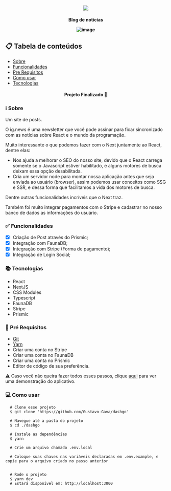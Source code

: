 <h1 align="center" >
  <img src="https://user-images.githubusercontent.com/77810817/165829749-aaa4aa9a-e65c-4a31-a2f6-baef6f5d7169.png" />
</h1>


<h4 align="center"/> Blog de notícias </p>

![image](https://user-images.githubusercontent.com/77810817/165830868-33f24fd7-ce84-41a9-bd27-872cec13a397.png)



## 📋 Tabela de conteúdos

<!--ts-->

* [Sobre](#sobre)
* [Funcionalidades](#funcionalidades)
* [Pre Requisitos](#requisitos)
* [Como usar](#como-usar)
* [Tecnologias](#tecnologias)

<!--te-->

<h4 align="center">
  Projeto Finalizado 🚀  
</h4>

<h3 id="sobre">ℹ Sobre </h3>

Um site de posts.

O ig.news é uma newsletter que você pode assinar para ficar sincronizado com as notícias sobre React e o mundo da programação.

Muito interessante o que podemos fazer com o Next juntamente ao React, dentre elas:
- Nos ajuda a melhorar o SEO do nosso site, devido que o React carrega somente se o Javascript estiver habilitado, e alguns motores de busca deixam essa opção desabilitada.
- Cria um servidor node para montar nossa aplicação antes que seja enviada ao usuário (browser), assim podemos usar conceitos como SSG e SSR, e dessa forma que facilitamos a vida dos motores de busca.

Dentre outras funcionalidades incríveis que o Next traz.

Também foi muito integrar pagamentos com o Stripe e cadastrar no nosso banco de dados as informações do usuário.
<h3 id="funcionalidades"> ✅ Funcionalidades </h3>
 
- [x] Criação de Post através do Prismic;
- [x] Integração com FaunaDB;
- [x] Integração com Stripe (Forma de pagamento);
- [x] Integração de Login Social;

<h3 id="tecnologias"> 📚 Tecnologias </h3>

- React
- NextJS
- CSS Modules
- Typescript
- FaunaDB
- Stripe
- Prismic


<h3 id="requisitos">🔧 Pré Requisitos</h3> 

 * [Git](https://git-scm.com)
 * [Yarn](https://yarnpkg.com)
 * Criar uma conta no Stripe
 * Criar uma conta no FaunaDB
 * Criar uma conta no Prismic
 * Editor de código de sua preferência.
 
⚠️ Caso você não queira fazer todos esses passos, clique [aqui](https://www.linkedin.com/feed/update/urn:li:activity:6842171166317142016/) para ver uma demonstração do aplicativo. 

<h3 id="como-usar">💻 Como usar</h3> 

```
  # Clone esse projeto 
  $ git clone 'https://github.com/Gustavo-Gava/dashgo'
  
  # Navegue até a pasta do projeto
  $ cd ./dashgo
  
  # Instale as dependências
  $ yarn
  
  # Crie um arquivo chamado .env.local
  
  # Coloque suas chaves nas variáveis declaradas em .env.example, e copie para o arquivo criado no passo anterior
 
  
  # Rode o projeto
  $ yarn dev
  # Estará disponível em: http://localhost:3000
```


